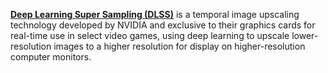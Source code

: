 [**Deep Learning Super Sampling (DLSS)**](https://www.nvidia.com/en-us/geforce/technologies/dlss/) is a temporal image upscaling technology developed by NVIDIA and exclusive to their graphics cards for real-time use in select video games, using deep learning to upscale lower-resolution images to a higher resolution for display on higher-resolution computer monitors.
